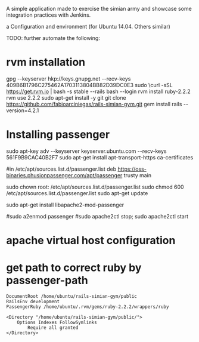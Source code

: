 A simple application made to exercise the simian army and showcase some integration practices with Jenkins.

a
Configuration and environment (for Ubuntu 14.04. Others similar)

TODO: further automate the following:
# rvm installation

gpg --keyserver hkp://keys.gnupg.net --recv-keys 409B6B1796C275462A1703113804BB82D39DC0E3
sudo \curl -sSL https://get.rvm.io | bash -s stable --rails
bash --login
rvm install ruby-2.2.2
rvm use 2.2.2
sudo apt-get install -y git
git clone https://github.com/fabioarciniegas/rails-simian-gym.git
gem install rails --version=4.2.1

# Installing passenger
sudo apt-key adv --keyserver keyserver.ubuntu.com --recv-keys 561F9B9CAC40B2F7
sudo apt-get install apt-transport-https ca-certificates

#in /etc/apt/sources.list.d/passenger.list
deb https://oss-binaries.phusionpassenger.com/apt/passenger trusty main

sudo chown root: /etc/apt/sources.list.d/passenger.list
sudo chmod 600 /etc/apt/sources.list.d/passenger.list
sudo apt-get update

sudo apt-get install libapache2-mod-passenger

#sudo a2enmod passenger
#sudo apache2ctl stop; sudo apache2ctl start

# apache virtual host configuration
# get path to correct ruby by passenger-path


	DocumentRoot /home/ubuntu/rails-simian-gym/public
	RailsEnv development
	PassengerRuby /home/ubuntu/.rvm/gems/ruby-2.2.2/wrappers/ruby

	<Directory "/home/ubuntu/rails-simian-gym/public/">
	    Options Indexes FollowSymlinks
            Require all granted
	</Directory>




